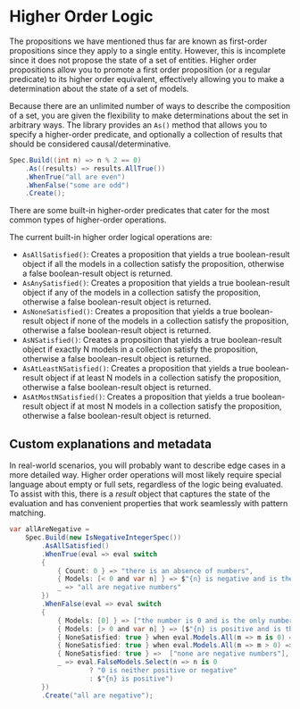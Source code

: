﻿# Higher Order Logic

The propositions we have mentioned thus far are known as first-order propositions since they apply to a single entity.
However, this is incomplete since it does not propose the state of a set of entities.
Higher order propositions allow you to promote a first order proposition (or a regular predicate) to its higher order 
equivalent, effectively allowing you to make a determination about the state of a set of models.

Because there are an unlimited number of ways to describe the composition of a set, you are given the flexibility to
make determinations about the set in arbitrary ways.  The library provides an `As()` method that allows you to specify 
a higher-order predicate, and optionally a collection of results that should be considered causal/determinative.

```csharp
Spec.Build((int n) => n % 2 == 0)
    .As((results) => results.AllTrue())
    .WhenTrue("all are even")
    .WhenFalse("some are odd")
    .Create();
```

There are some built-in higher-order predicates that cater for the most common types of higher-order 
operations.

The current built-in higher order logical operations are:
- `AsAllSatisfied()`: Creates a proposition that yields a true boolean-result object if all the models in a
  collection satisfy the proposition, otherwise a false boolean-result object is returned.
- `AsAnySatisfied()`: Creates a proposition that yields a true boolean-result object if any of the models in a
  collection satisfy the proposition, otherwise a false boolean-result object is returned.
- `AsNoneSatisfied()`: Creates a proposition that yields a true boolean-result object if none of the models in a
  collection satisfy the proposition, otherwise a false boolean-result object is returned.
- `AsNSatisfied()`: Creates a proposition that yields a true boolean-result object if exactly N models in a
  collection satisfy the proposition, otherwise a false boolean-result object is returned.
- `AsAtLeastNSatisfied()`: Creates a proposition that yields a true boolean-result object if at least N models in a
  collection satisfy the proposition, otherwise a false boolean-result object is returned.
- `AsAtMostNSatisfied()`: Creates a proposition that yields a true boolean-result object if at most N models in a
  collection satisfy the proposition, otherwise a false boolean-result object is returned.

## Custom explanations and metadata

In real-world scenarios, you will probably want to describe edge cases in a more detailed way. Higher order 
operations will most likely require special language about empty or full sets, regardless of the logic being 
evaluated.  To assist with this, there is a _result_ object that captures the state of the evaluation and has 
convenient properties that work seamlessly with pattern matching.

```csharp
var allAreNegative =
    Spec.Build(new IsNegativeIntegerSpec())
        .AsAllSatisfied()
        .WhenTrue(eval => eval switch
        {
            { Count: 0 } => "there is an absence of numbers",
            { Models: [< 0 and var n] } => $"{n} is negative and is the only number",
            _ => "all are negative numbers"
        })
        .WhenFalse(eval => eval switch
        {
            { Models: [0] } => ["the number is 0 and is the only number"],
            { Models: [> 0 and var n] } => [$"{n} is positive and is the only number"],
            { NoneSatisfied: true } when eval.Models.All(m => m is 0) => ["all are 0"],
            { NoneSatisfied: true } when eval.Models.All(m => m > 0) => ["all are positive numbers"],
            { NoneSatisfied: true } =>  ["none are negative numbers"],
            _ => eval.FalseModels.Select(n => n is 0
                    ? "0 is neither positive or negative"
                    : $"{n} is positive")
        })
        .Create("all are negative");
```
